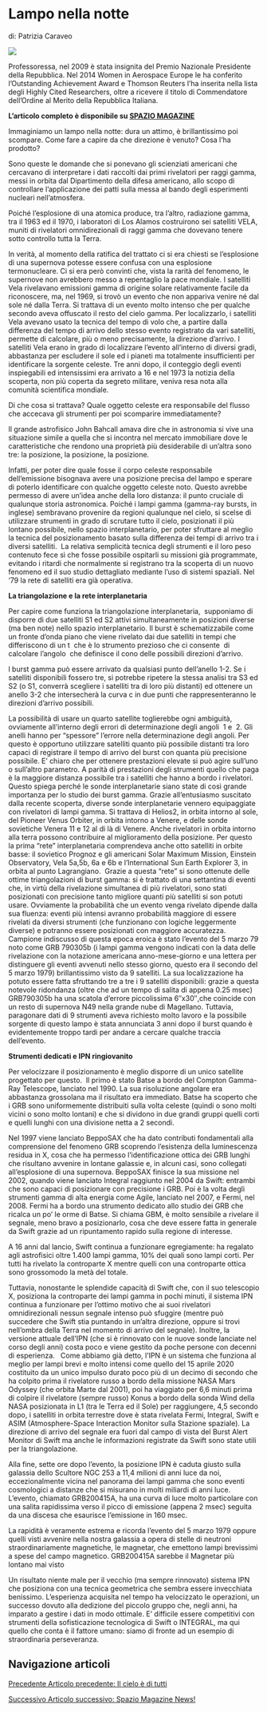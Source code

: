 Lampo nella notte
=================

di: Patrizia Caraveo

![](https://www.adaa.it/wp/wp-content/uploads/2021/01/caraveo-150x150.jpg)

Professoressa, nel 2009 è stata insignita del Premio Nazionale Presidente della Repubblica. Nel 2014 Women in Aerospace Europe le ha conferito l’Outstanding Achievement Award e Thomson Reuters l’ha inserita nella lista degli Highly Cited Researchers, oltre a ricevere il titolo di Commendatore dell’Ordine al Merito della Repubblica Italiana. 

**L’articolo completo è disponibile su [SPAZIO MAGAZINE](https://www.adaa.it/spazio-magazine/)**

Immaginiamo un lampo nella notte: dura un attimo, è brillantissimo poi scompare. Come fare a capire da che direzione è venuto? Cosa l’ha prodotto?

Sono queste le domande che si ponevano gli scienziati americani che cercavano di interpretare i dati raccolti dai primi rivelatori per raggi gamma, messi in orbita dal Dipartimento della difesa americano, allo scopo di controllare l’applicazione dei patti sulla messa al bando degli esperimenti nucleari nell’atmosfera.

Poiché l’esplosione di una atomica produce, tra l’altro, radiazione gamma, tra il 1963 ed il 1970, i laboratori di Los Alamos costruirono sei satelliti VELA, muniti di rivelatori omnidirezionali di raggi gamma che dovevano tenere sotto controllo tutta la Terra.

In verità, al momento della ratifica del trattato ci si era chiesti se l’esplosione di una supernova potesse essere confusa con una esplosione termonucleare. Ci si era però convinti che, vista la rarità del fenomeno, le supernove non avrebbero messo a repentaglio la pace mondiale. I satelliti Vela rivelavano emissioni gamma di origine solare relativamente facile da riconoscere, ma, nel 1969, si trovò un evento che non appariva venire né dal sole né dalla Terra. Si trattava di un evento molto intenso che per qualche secondo aveva offuscato il resto del cielo gamma. Per localizzarlo, i satelliti Vela avevano usato la tecnica del tempo di volo che, a partire dalla differenza del tempo di arrivo dello stesso evento registrato da vari satelliti, permette di calcolare, più o meno precisamente, la direzione d’arrivo. I satelliti Vela erano in grado di localizzare l’evento all’interno di diversi gradi, abbastanza per escludere il sole ed i pianeti ma totalmente insufficienti per identificare la sorgente celeste. Tre anni dopo, il conteggio degli eventi inspiegabili ed intensissimi era arrivato a 16 e nel 1973 la notizia della scoperta, non più coperta da segreto militare, veniva resa nota alla comunità scientifica mondiale.

Di che cosa si trattava? Quale oggetto celeste era responsabile del flusso che accecava gli strumenti per poi scomparire immediatamente?

Il grande astrofisico John Bahcall amava dire che in astronomia si vive una situazione simile a quella che si incontra nel mercato immobiliare dove le caratteristiche che rendono una proprietà più desiderabile di un’altra sono tre: la posizione, la posizione, la posizione.

Infatti, per poter dire quale fosse il corpo celeste responsabile dell’emissione bisognava avere una posizione precisa del lampo e sperare di poterlo identificare con qualche oggetto celeste noto. Questo avrebbe permesso di avere un’idea anche della loro distanza: il punto cruciale di qualunque storia astronomica. Poiché i lampi gamma (gamma-ray bursts, in inglese) sembravano provenire da regioni qualunque nel cielo, si scelse di utilizzare strumenti in grado di scrutare tutto il cielo, posizionati il più lontano possibile, nello spazio interplanetario, per poter sfruttare al meglio la tecnica del posizionamento basato sulla differenza dei tempi di arrivo tra i diversi satelliti.  La relativa semplicità tecnica degli strumenti e il loro peso contenuto fece sì che fosse possibile ospitarli su missioni già programmate, evitando i ritardi che normalmente si registrano tra la scoperta di un nuovo fenomeno ed il suo studio dettagliato mediante l’uso di sistemi spaziali. Nel  ‘79 la rete di satelliti era già operativa.

**La triangolazione e la rete interplanetaria**

Per capire come funziona la triangolazione interplanetaria,  supponiamo di disporre di due satelliti S1 ed S2 attivi simultaneamente in posizioni diverse (ma ben note) nello spazio interplanetario. Il burst è schematizzabile come un fronte d’onda piano che viene rivelato dai due satelliti in tempi che differiscono di un t  che è lo strumento prezioso che ci consente  di calcolare l’angolo  che definisce il cono delle possibili direzioni d’arrivo.

l burst gamma può essere arrivato da qualsiasi punto dell’anello 1-2. Se i satelliti disponibili fossero tre, si potrebbe ripetere la stessa analisi tra S3 ed S2 (o S1, converrà scegliere i satelliti tra di loro più distanti) ed ottenere un anello 3-2 che intersecherà la curva c in due punti che rappresenteranno le direzioni d’arrivo possibili.

La possibilità di usare un quarto satellite toglierebbe ogni ambiguità, ovviamente all’interno degli errori di determinazione degli angoli  1 e  2\. Gli anelli hanno per “spessore” l’errore nella determinazione degli angoli. Per questo è opportuno utilizzare satelliti quanto più possibile distanti tra loro capaci di registrare il tempo di arrivo del burst con quanta più precisione possibile. E’ chiaro che per ottenere prestazioni elevate si può agire sull’uno o sull’altro parametro. A parità di prestazioni degli strumenti quello che paga è la maggiore distanza possibile tra i satelliti che hanno a bordo i rivelatori. Questo spiega perché le sonde interplanetarie siano state di così grande importanza per lo studio dei burst gamma. Grazie all’entusiasmo suscitato dalla recente scoperta, diverse sonde interplanetarie vennero equipaggiate con rivelatori di lampi gamma. Si trattava di Helios2, in orbita intorno al sole, del Pioneer Venus Orbiter, in orbita intorno a Venere, e delle sonde sovietiche Venera 11 e 12 al di là di Venere. Anche rivelatori in orbita intorno alla terra possono contribuire al miglioramento della posizione. Per questo la prima “rete” interplanetaria comprendeva anche otto satelliti in orbite basse: il sovietico Prognoz e gli americani Solar Maximum Mission, Einstein Observatory, Vela 5a,5b, 6a e 6b e l’International Sun Earth Explorer 3, in orbita al punto Lagrangiano.  Grazie a questa “rete” si sono ottenute delle ottime triangolazioni di burst gamma: si è trattato di una settantina di eventi che, in virtù della rivelazione simultanea di più rivelatori, sono stati posizionati con precisione tanto migliore quanti più satelliti si son potuti usare. Ovviamente la probabilità che un evento venga rivelato dipende dalla sua fluenza: eventi più intensi avranno probabilità maggiore di essere rivelati da diversi strumenti (che funzionano con logiche leggermente diverse) e potranno essere posizionati con maggiore accuratezza.  Campione indiscusso di questa epoca eroica è stato l’evento del 5 marzo 79 noto come GRB 790305b (i lampi gamma vengono indicati con la data delle rivelazione con la notazione americana anno-mese-giorno e una lettera per distinguere gli eventi avvenuti nello stesso giorno, questo era il secondo del 5 marzo 1979) brillantissimo visto da 9 satelliti. La sua localizzazione ha potuto essere fatta sfruttando tre a tre i 9 satelliti disponibili: grazie a questa notevole ridondanza (oltre che ad un tempo di salita di appena 0.25 msec) GRB790305b ha una scatola d’errore piccolissima 6″x30″,che coincide con un resto di supernova N49 nella grande nube di Magellano. Tuttavia, paragonare dati di 9 strumenti aveva richiesto molto lavoro e la possibile sorgente di questo lampo è stata annunciata 3 anni dopo il burst quando è evidentemente troppo tardi per andare a cercare qualche traccia dell’evento.

**Strumenti dedicati e IPN ringiovanito**

Per velocizzare il posizionamento è meglio disporre di un unico satellite progettato per questo.  Il primo è stato Batse a bordo del Compton Gamma-Ray Telescope, lanciato nel 1990. La sua risoluzione angolare era abbastanza grossolana ma il risultato era immediato. Batse ha scoperto che i GRB sono uniformemente distribuiti sulla volta celeste (quindi o sono molti vicini o sono molto lontani) e che si dividono in due grandi gruppi quelli corti e quelli lunghi con una divisione netta a 2 secondi.

Nel 1997 viene lanciato BeppoSAX che ha dato contributi fondamentali alla comprensione del fenomeno GRB scoprendo l’esistenza della luminescenza residua in X, cosa che ha permesso l’identificazione ottica dei GRB lunghi che risultano avvenire in lontane galassie e, in alcuni casi, sono collegati all’esplosione di una supernova. BeppoSAX finisce la sua missione nel 2002, quando viene lanciato Integral raggiunto nel 2004 da Swift: entrambi che sono capaci di posizionare con precisione i GRB. Poi è la volta degli strumenti gamma di alta energia come Agile, lanciato nel 2007, e Fermi, nel 2008. Fermi ha a bordo una strumento dedicato allo studio dei GRB che ricalca un po’ le orme di Batse. Si chiama GBM, è molto sensibile a rivelare il segnale, meno bravo a posizionarlo, cosa che deve essere fatta in generale da Swift grazie ad un ripuntamento rapido sulla regione di interesse.

A 16 anni dal lancio, Swift continua a funzionare egregiamente: ha regalato agli astrofisici oltre 1.400 lampi gamma, 10% dei quali sono lampi corti. Per tutti ha rivelato la controparte X mentre quelli con una controparte ottica sono grossomodo la metà del totale.

Tuttavia, nonostante le splendide capacità di Swift che, con il suo telescopio X, posiziona la controparte dei lampi gamma in pochi minuti, il sistema IPN continua a funzionare per l’ottimo motivo che ai suoi rivelatori omnidirezionali nessun segnale intenso può sfuggire (mentre può succedere che Swift stia puntando in un’altra direzione, oppure si trovi nell’ombra della Terra nel momento di arrivo del segnale). Inoltre, la versione attuale dell’IPN (che si è rinnovato con le nuove sonde lanciate nel corso degli anni) costa poco e viene gestito da poche persone con decenni di esperienza.   Come abbiamo già detto, l’IPN è un sistema che funziona al meglio per lampi brevi e molto intensi come quello del 15 aprile 2020 costituito da un unico impulso durato poco più di un decimo di secondo che ha colpito prima il rivelatore russo a bordo della missione NASA Mars Odyssey (che orbita Marte dal 2001), poi ha viaggiato per 6,6 minuti prima di colpire il rivelatore (sempre russo) Konus a bordo della sonda Wind della NASA posizionata in L1 (tra le Terra ed il Sole) per raggiungere, 4,5 secondo dopo, i satelliti in orbita terrestre dove è stata rivelata Fermi, Integral, Swift e ASIM (Atmosphere-Space Interaction Monitor sulla Stazione spaziale). La direzione di arrivo del segnale era fuori dal campo di vista del Burst Alert Monitor di Swift ma anche le informazioni registrate da Swift sono state utili per la triangolazione.

Alla fine, sette ore dopo l’evento, la posizione IPN è caduta giusto sulla galassia dello Scultore NGC 253 a 11,4 milioni di anni luce da noi, eccezionalmente vicina nel panorama dei lampi gamma che sono eventi cosmologici a distanze che si misurano in molti miliardi di anni luce. L’evento, chiamato GRB200415A, ha una curva di luce molto particolare con una salita rapidissima verso il picco di emissione (appena 2 msec) seguita da una discesa che esaurisce l’emissione in 160 msec.

La rapidità è veramente estrema e ricorda l’evento del 5 marzo 1979 oppure quelli visti avvenire nella nostra galassia a opera di stelle di neutroni straordinariamente magnetiche, le magnetar, che emettono lampi brevissimi a spese del campo magnetico. GRB200415A sarebbe il Magnetar più lontano mai visto

Un risultato niente male per il vecchio (ma sempre rinnovato) sistema IPN che posiziona con una tecnica geometrica che sembra essere invecchiata benissimo. L’esperienza acquisita nel tempo ha velocizzato le operazioni, un successo dovuto alla dedizione del piccolo gruppo che, negli anni, ha imparato a gestire i dati in modo ottimale. E’ difficile essere competitivi con strumenti della sofisticazione tecnologica di Swift o INTEGRAL, ma qui quello che conta è il fattore umano: siamo di fronte ad un esempio di straordinaria perseveranza.

Navigazione articoli
--------------------

[Precedente Articolo precedente: Il cielo è di tutti](https://www.adaa.it/2021/01/07/il-cielo-e-di-tutti/)

[Successivo Articolo successivo: Spazio Magazine News!](https://www.adaa.it/2021/05/09/spazio-magazine-news/)